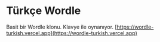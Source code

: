 # Türkçe Wordle 
Basit bir Wordle klonu. Klavye ile oynanıyor.
[https://wordle-turkish.vercel.app](https://wordle-turkish.vercel.app)

